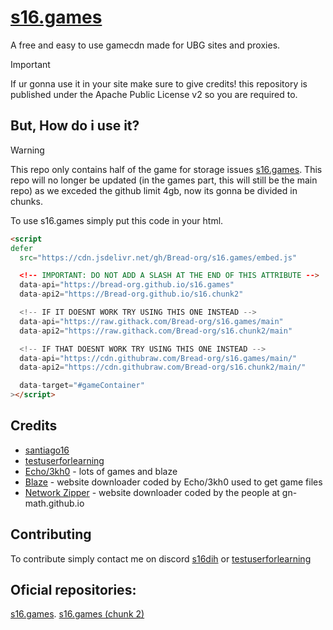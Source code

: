 # [s16.games](https://gustambolopez.github.io/s16.games/)

A free and easy to use gamecdn made for UBG sites and proxies.
> [!IMPORTANT]
> If ur gonna use it in your site make sure to give credits! this repository is published under the Apache Public License v2 so you are required to.

## But, How do i use it?
> [!WARNING]
> This repo only contains half of the game for storage issues [s16.games](https://gustambolopez.github.io/s16.games/).
> This repo will no longer be updated (in the games part, this will still be the main repo) as we exceded the github limit 4gb, now its gonna be divided in chunks.

To use s16.games simply put this code in your html. 
```html
<script
defer
  src="https://cdn.jsdelivr.net/gh/Bread-org/s16.games/embed.js"

  <!-- IMPORTANT: DO NOT ADD A SLASH AT THE END OF THIS ATTRIBUTE -->
  data-api="https://bread-org.github.io/s16.games"
  data-api2="https://Bread-org.github.io/s16.chunk2"

  <!-- IF IT DOESNT WORK TRY USING THIS ONE INSTEAD -->
  data-api="https://raw.githack.com/Bread-org/s16.games/main"
  data-api2="https://raw.githack.com/Bread-org/s16.chunk2/main"

  <!-- IF THAT DOESNT WORK TRY USING THIS ONE INSTEAD -->
  data-api="https://cdn.githubraw.com/Bread-org/s16.games/main/"
  data-api2="https://cdn.githubraw.com/Bread-org/s16.chunk2/main/"

  data-target="#gameContainer"
></script>
```

## Credits

- [santiago16](https://github.com/gustambolopez)
- [testuserforlearning](https://github.com/coding4hours)
- [Echo/3kh0](https://github.com/3kh0) - lots of games and blaze
- [Blaze](https://github.com/embr-dev/blaze) - website downloader coded by Echo/3kh0 used to get game files
- [Network Zipper](https://github.com/idk) - website downloader coded by the people at gn-math.github.io

## Contributing
To contribute simply contact me on discord [s16dih](https://discordapp.com/users/958708562035638362) or [testuserforlearning](https://discordapp.com/users/1208197331439063051)

## Oficial repositories:
[s16.games](github.com/Bread-org/s16.games).
[s16.games (chunk 2)](https://github.com/Bread-org/s16.chunk2)
